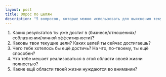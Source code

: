 ```yaml
---
layout: post
title: Опрос по целям
description: "5 вопросов, которые можно использовать для выяснения текущего и желаемого состояний, и препятствий к достижению желаемого состояния"
---
```


1. Каких результатов ты уже достиг в (бизнесе/отношениях/соблазнении/личной эффективности)?
1. Каковы твои текущие цели? Каких целей ты сейчас достигаешь?
1. Чего тебе хотелось бы ещё достичь? На что, по-твоему, ты ещё способен?
1. Что тебе мешает реализоваться в этой области своей жизни полностью?
1. Какие ещё области твоей жизни нуждаются во внимании?
